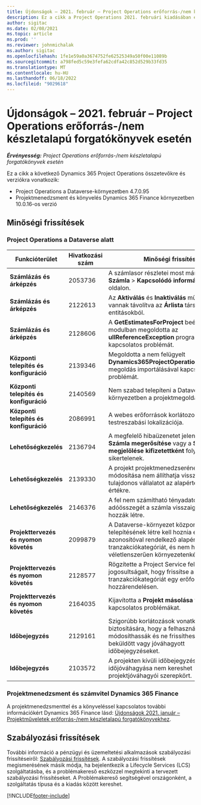 ```yaml
---
title: Újdonságok – 2021. február – Project Operations erőforrás-/nem készletalapú forgatókönyvek esetén
description: Ez a cikk a Project Operations 2021. februári kiadásában elérhető minőségi frissítésekről nyújt tájékoztatást erőforrás-/nem készletalapú forgatókönyvekhez.
author: sigitac
ms.date: 02/08/2021
ms.topic: article
ms.prod: ''
ms.reviewer: johnmichalak
ms.author: sigitac
ms.openlocfilehash: 1fe1e59a0a3674752fe62525349a50f00e11089b
ms.sourcegitcommit: a798fed5c59e3fefa62cdfa42c852d529b33fd35
ms.translationtype: MT
ms.contentlocale: hu-HU
ms.lasthandoff: 06/18/2022
ms.locfileid: "9029618"
---
```

# <a name="whats-new-february-2021---project-operations-for-resourcenon-stocked-based-scenarios"></a>Újdonságok – 2021. február – Project Operations erőforrás-/nem készletalapú forgatókönyvek esetén

_**Érvényesség:** Project Operations erőforrás-/nem készletalapú forgatókönyvek esetén_

Ez a cikk a következő Dynamics 365 Project Operations összetevőkre és verziókra vonatkozik:

- Project Operations a Dataverse-környezetben 4.7.0.95
- Projektmenedzsment és könyvelés Dynamics 365 Finance környezetben 10.0.16-os verzió 

## <a name="quality-updates"></a>Minőségi frissítések

### <a name="project-operations-on-dataverse"></a>Project Operations a Dataverse alatt

| **Funkcióterület** | **Hivatkozási szám** | **Minőségi frissítés** |
| --- | --- | --- |
| **Számlázás és árképzés** | 2053736 | A számlasor részletei most már elérhetők a **Számla** > **Kapcsolódó információk** oldalon. |
| **Számlázás és árképzés** | 2122613 | Az **Aktiválás** és **Inaktiválás** műveletek el vannak távolítva az **Árlista** társítási entitásokból. |
| **Számlázás és árképzés** | 2128606 | A **GetEstimatesForProject** beépülő modulban megoldotta az **ullReferenceException** programmal kapcsolatos problémát. |
| **Központi telepítés és konfiguráció** | 2139346 | Megoldotta a nem felügyelt **Dynamics365ProjectOperationsDualWrite** megoldás importálásával kapcsolatos problémát. |
| **Központi telepítés és konfiguráció** | 2140569 | Nem szabad telepíteni a Dataverse Teams környezetben a projektmegoldást. |
| **Központi telepítés és konfiguráció** | 2086991 | A webes erőforrások korlátozott testreszabási lokalizációja. |
| **Lehetőségkezelés** | 2136794 | A megfelelő hibaüzenetet jeleníti meg, ha a **Számla megerősítése** vagy a **Számla megjelölése kifizetettként** folyamatok sikertelenek. |
| **Lehetőségkezelés** | 2139330 | A projekt projektmenedzserének módosítása nem állíthatja vissza a tulajdonos vállalatot az alapértelmezett értékre. |
| **Lehetőségkezelés** | 2146376 | A fel nem számítható tényadatok korrigált adóösszegét a számla visszaigazolásából hozzák létre. |
| **Projekttervezés és nyomon követés** | 2099879 | A Dataverse-környezet központi telepítésének létre kell hoznia egy statikus azonosítóval rendelkező alapértelmezett tranzakciókategóriát, és nem hozhat létre véletlenszerűen környezetenként egyet. |
| **Projekttervezés és nyomon követés** | 2128577 | Rögzítette a Project Service felhasználói jogosultságait, hogy frissítse a tranzakciókategóriát egy erőforrás-hozzárendelésen. |
| **Projekttervezés és nyomon követés** | 2164035 | Kijavította a **Projekt másolása** funkcióval kapcsolatos problémákat. |
| **Időbejegyzés** | 2129161 | Szigorúbb korlátozások vonatkoznak annak biztosítására, hogy a felhasználók ne módosíthassák és ne frissíthessék a beküldött vagy jóváhagyott időbejegyzéseket. |
| **Időbejegyzés** | 2103572 | A projekten kívüli időbejegyzések időjóváhagyása nem kereshet projektjóváhagyói szerepkört. |

### <a name="project-management-and-accounting-in-dynamics-365-finance"></a>Projektmenedzsment és számvitel Dynamics 365 Finance 

A projektmenedzsmenttel és a könyveléssel kapcsolatos további információkért Dynamics 365 Finance lásd: [Újdonságok 2021. január – Projektműveletek erőforrás-/nem készletalapú forgatókönyvekhez](whats-new-jan-2021-resource-based.md).


## <a name="regulatory-updates"></a>Szabályozási frissítések

További információ a pénzügyi és üzemeltetési alkalmazások szabályozási frissítéseiről: [Szabályozási frissítések](/dynamics365/finance/localizations/regulatory-updates). A szabályozási frissítések megismerésének másik módja, ha bejelentkezik a Lifecycle Services (LCS) szolgáltatásba, és a problémakereső eszközzel megtekinti a tervezett szabályozási frissítéseket. A Problémakereső segítségével országonként, a szolgáltatás típusa és a kiadás között kereshet.


[!INCLUDE[footer-include](../includes/footer-banner.md)]